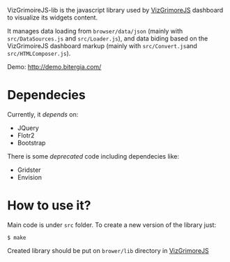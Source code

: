 VizGrimoireJS-lib is the javascript library used by [VizGrimoreJS](https://github.com/VizGrimoire/VizGrimoireJS)
dashboard to visualize its widgets content.

It manages data loading from `browser/data/json` (mainly with `src/DataSources.js` and `src/Loader.js`), 
and data biding based on the VizGrimoireJS dashboard markup (mainly with `src/Convert.js`and `src/HTMLComposer.js`).

Demo: http://demo.bitergia.com/

# Dependecies

Currently, it _depends_ on:
- JQuery
- Flotr2
- Bootstrap

There is some _deprecated_ code including dependecies like:
- Gridster
- Envision

# How to use it?

Main code is under `src` folder. To create a new version of the library just:

<pre><code>$ make</code></pre>

Created library should be put on `brower/lib` directory in [VizGrimoreJS](https://github.com/VizGrimoire/VizGrimoireJS)




